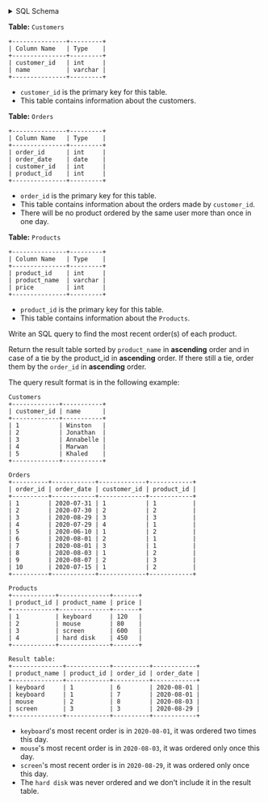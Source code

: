 <details>
<summary> SQL Schema</summary>

```sql
DROP TABLE IF EXISTS Customers;

CREATE TABLE IF NOT EXISTS
  Customers (customer_id int, name varchar(10));

INSERT INTO
  Customers (customer_id, name)
VALUES
  ('1', 'Winston'),
  ('2', 'Jonathan'),
  ('3', 'Annabelle'),
  ('4', 'Marwan'),
  ('5', 'Khaled');


DROP TABLE IF EXISTS Orders;

CREATE TABLE IF NOT EXISTS
  Orders (order_id int, order_date date, customer_id int, product_id int);

INSERT INTO
  Orders (order_id, order_date, customer_id, product_id)
VALUES
  ('1', '2020-07-31', '1', '1'),
  ('2', '2020-7-30', '2', '2'),
  ('3', '2020-08-29', '3', '3'),
  ('4', '2020-07-29', '4', '1'),
  ('5', '2020-06-10', '1', '2'),
  ('6', '2020-08-01', '2', '1'),
  ('7', '2020-08-01', '3', '1'),
  ('8', '2020-08-03', '1', '2'),
  ('9', '2020-08-07', '2', '3'),
  ('10', '2020-07-15', '1', '2');


DROP TABLE IF EXISTS Products;

CREATE TABLE IF NOT EXISTS
  Products (product_id int, product_name varchar(20), price int);

INSERT INTO
  Products (product_id, product_name, price)
VALUES
  ('1', 'keyboard', '120'),
  ('2', 'mouse', '80'),
  ('3', 'screen', '600'),
  ('4', 'hard disk', '450');
```

</details>

**Table:** `Customers`

```
+---------------+---------+
| Column Name   | Type    |
+---------------+---------+
| customer_id   | int     |
| name          | varchar |
+---------------+---------+
```

- `customer_id` is the primary key for this table.
- This table contains information about the customers.

**Table:** `Orders`

```
+---------------+---------+
| Column Name   | Type    |
+---------------+---------+
| order_id      | int     |
| order_date    | date    |
| customer_id   | int     |
| product_id    | int     |
+---------------+---------+
```

- `order_id` is the primary key for this table.
- This table contains information about the orders made by `customer_id`.
- There will be no product ordered by the same user more than once in one day.

**Table:** `Products`

```
+---------------+---------+
| Column Name   | Type    |
+---------------+---------+
| product_id    | int     |
| product_name  | varchar |
| price         | int     |
+---------------+---------+
```

- `product_id` is the primary key for this table.
- This table contains information about the `Products`.

Write an SQL query to find the most recent order(s) of each product.

Return the result table sorted by `product_name` in **ascending** order and in case of a tie by the product_id in **ascending** order. If there still a tie, order them by the `order_id` in **ascending** order.

The query result format is in the following example:

```
Customers
+-------------+-----------+
| customer_id | name      |
+-------------+-----------+
| 1           | Winston   |
| 2           | Jonathan  |
| 3           | Annabelle |
| 4           | Marwan    |
| 5           | Khaled    |
+-------------+-----------+

Orders
+----------+------------+-------------+------------+
| order_id | order_date | customer_id | product_id |
+----------+------------+-------------+------------+
| 1        | 2020-07-31 | 1           | 1          |
| 2        | 2020-07-30 | 2           | 2          |
| 3        | 2020-08-29 | 3           | 3          |
| 4        | 2020-07-29 | 4           | 1          |
| 5        | 2020-06-10 | 1           | 2          |
| 6        | 2020-08-01 | 2           | 1          |
| 7        | 2020-08-01 | 3           | 1          |
| 8        | 2020-08-03 | 1           | 2          |
| 9        | 2020-08-07 | 2           | 3          |
| 10       | 2020-07-15 | 1           | 2          |
+----------+------------+-------------+------------+

Products
+------------+--------------+-------+
| product_id | product_name | price |
+------------+--------------+-------+
| 1          | keyboard     | 120   |
| 2          | mouse        | 80    |
| 3          | screen       | 600   |
| 4          | hard disk    | 450   |
+------------+--------------+-------+

Result table:
+--------------+------------+----------+------------+
| product_name | product_id | order_id | order_date |
+--------------+------------+----------+------------+
| keyboard     | 1          | 6        | 2020-08-01 |
| keyboard     | 1          | 7        | 2020-08-01 |
| mouse        | 2          | 8        | 2020-08-03 |
| screen       | 3          | 3        | 2020-08-29 |
+--------------+------------+----------+------------+
```

- `keyboard`'s most recent order is in `2020-08-01`, it was ordered two times this day.
- `mouse`'s most recent order is in `2020-08-03`, it was ordered only once this day.
- `screen`'s most recent order is in `2020-08-29`, it was ordered only once this day.
- The `hard disk` was never ordered and we don't include it in the result table.
